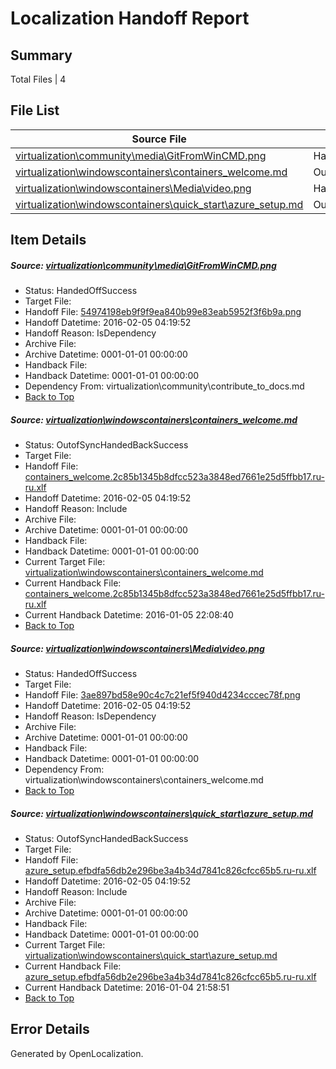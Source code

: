 # <a name='report-top'></a> Localization Handoff Report

## Summary
 Total Files | 4

## File List
 Source File | Status | Details 
 ----------- | ------ | ------- 
 [virtualization\community\media\GitFromWinCMD.png](https://github.com/Microsoft/Virtualization-Documentation-Private/blob/2d2fe849cf1879061c93ce337cc901b268ad77aa/virtualization/community/media/GitFromWinCMD.png) | HandedOffSuccess | [Details](#54974198eb9f9f9ea840b99e83eab5952f3f6b9a67)
 [virtualization\windowscontainers\containers_welcome.md](https://github.com/Microsoft/Virtualization-Documentation-Private/blob/2d2fe849cf1879061c93ce337cc901b268ad77aa/virtualization/windowscontainers/containers_welcome.md) | OutofSyncHandedBackSuccess | [Details](#dc07075c1d887a8702fb9feff018c60b8f215597205)
 [virtualization\windowscontainers\Media\video.png](https://github.com/Microsoft/Virtualization-Documentation-Private/blob/2d2fe849cf1879061c93ce337cc901b268ad77aa/virtualization/windowscontainers/Media/video.png) | HandedOffSuccess | [Details](#3ae897bd58e90c4c7c21ef5f940d4234cccec78f233)
 [virtualization\windowscontainers\quick_start\azure_setup.md](https://github.com/Microsoft/Virtualization-Documentation-Private/blob/2d2fe849cf1879061c93ce337cc901b268ad77aa/virtualization/windowscontainers/quick_start/azure_setup.md) | OutofSyncHandedBackSuccess | [Details](#1126c09027a88966654ac24b3ce66946f18a0074235)

## Item Details
##### <a name='54974198eb9f9f9ea840b99e83eab5952f3f6b9a67'></a> Source: [virtualization\community\media\GitFromWinCMD.png](https://github.com/Microsoft/Virtualization-Documentation-Private/blob/2d2fe849cf1879061c93ce337cc901b268ad77aa/virtualization/community/media/GitFromWinCMD.png)
* Status: HandedOffSuccess
* Target File: 
* Handoff File: [54974198eb9f9f9ea840b99e83eab5952f3f6b9a.png](https://github.com/Microsoft/Virtualization-Documentation-Private.handoff/blob/8f6b7e919395e2d850af41eeb1c7f7164afde94e/ol-handoff/Microsoft/Virtualization-Documentation-Private.ru-ru/live/54974198eb9f9f9ea840b99e83eab5952f3f6b9a.png)
* Handoff Datetime: 2016-02-05 04:19:52
* Handoff Reason: IsDependency
* Archive File: 
* Archive Datetime: 0001-01-01 00:00:00
* Handback File: 
* Handback Datetime: 0001-01-01 00:00:00
* Dependency From: virtualization\community\contribute_to_docs.md
* [Back to Top](#report-top)

##### <a name='dc07075c1d887a8702fb9feff018c60b8f215597205'></a> Source: [virtualization\windowscontainers\containers_welcome.md](https://github.com/Microsoft/Virtualization-Documentation-Private/blob/2d2fe849cf1879061c93ce337cc901b268ad77aa/virtualization/windowscontainers/containers_welcome.md)
* Status: OutofSyncHandedBackSuccess
* Target File: 
* Handoff File: [containers_welcome.2c85b1345b8dfcc523a3848ed7661e25d5ffbb17.ru-ru.xlf](https://github.com/Microsoft/Virtualization-Documentation-Private.handoff/blob/8f6b7e919395e2d850af41eeb1c7f7164afde94e/ol-handoff/Microsoft/Virtualization-Documentation-Private.ru-ru/live/containers_welcome.2c85b1345b8dfcc523a3848ed7661e25d5ffbb17.ru-ru.xlf)
* Handoff Datetime: 2016-02-05 04:19:52
* Handoff Reason: Include
* Archive File: 
* Archive Datetime: 0001-01-01 00:00:00
* Handback File: 
* Handback Datetime: 0001-01-01 00:00:00
* Current Target File: [virtualization\windowscontainers\containers_welcome.md](https://github.com/Microsoft/Virtualization-Documentation-Private.ru-ru/blob/9d825021e703c6ea20f1b135a8817f7740398760/virtualization/windowscontainers/containers_welcome.md)
* Current Handback File: [containers_welcome.2c85b1345b8dfcc523a3848ed7661e25d5ffbb17.ru-ru.xlf](https://github.com/Microsoft/Virtualization-Documentation-Private.handback/blob/392e9dbd3c55bbda1cd1cd156a126c60e182d0bb/ol-handback/Microsoft/Virtualization-Documentation-Private.ru-ru/live/containers_welcome.2c85b1345b8dfcc523a3848ed7661e25d5ffbb17.ru-ru.xlf)
* Current Handback Datetime: 2016-01-05 22:08:40
* [Back to Top](#report-top)

##### <a name='3ae897bd58e90c4c7c21ef5f940d4234cccec78f233'></a> Source: [virtualization\windowscontainers\Media\video.png](https://github.com/Microsoft/Virtualization-Documentation-Private/blob/2d2fe849cf1879061c93ce337cc901b268ad77aa/virtualization/windowscontainers/Media/video.png)
* Status: HandedOffSuccess
* Target File: 
* Handoff File: [3ae897bd58e90c4c7c21ef5f940d4234cccec78f.png](https://github.com/Microsoft/Virtualization-Documentation-Private.handoff/blob/8f6b7e919395e2d850af41eeb1c7f7164afde94e/ol-handoff/Microsoft/Virtualization-Documentation-Private.ru-ru/live/3ae897bd58e90c4c7c21ef5f940d4234cccec78f.png)
* Handoff Datetime: 2016-02-05 04:19:52
* Handoff Reason: IsDependency
* Archive File: 
* Archive Datetime: 0001-01-01 00:00:00
* Handback File: 
* Handback Datetime: 0001-01-01 00:00:00
* Dependency From: virtualization\windowscontainers\containers_welcome.md
* [Back to Top](#report-top)

##### <a name='1126c09027a88966654ac24b3ce66946f18a0074235'></a> Source: [virtualization\windowscontainers\quick_start\azure_setup.md](https://github.com/Microsoft/Virtualization-Documentation-Private/blob/2d2fe849cf1879061c93ce337cc901b268ad77aa/virtualization/windowscontainers/quick_start/azure_setup.md)
* Status: OutofSyncHandedBackSuccess
* Target File: 
* Handoff File: [azure_setup.efbdfa56db2e296be3a4b34d7841c826cfcc65b5.ru-ru.xlf](https://github.com/Microsoft/Virtualization-Documentation-Private.handoff/blob/8f6b7e919395e2d850af41eeb1c7f7164afde94e/ol-handoff/Microsoft/Virtualization-Documentation-Private.ru-ru/live/azure_setup.efbdfa56db2e296be3a4b34d7841c826cfcc65b5.ru-ru.xlf)
* Handoff Datetime: 2016-02-05 04:19:52
* Handoff Reason: Include
* Archive File: 
* Archive Datetime: 0001-01-01 00:00:00
* Handback File: 
* Handback Datetime: 0001-01-01 00:00:00
* Current Target File: [virtualization\windowscontainers\quick_start\azure_setup.md](https://github.com/Microsoft/Virtualization-Documentation-Private.ru-ru/blob/6cd0edc19ea5bf8ec1b3edc8b5bc81ce0d9ee0a2/virtualization/windowscontainers/quick_start/azure_setup.md)
* Current Handback File: [azure_setup.efbdfa56db2e296be3a4b34d7841c826cfcc65b5.ru-ru.xlf](https://github.com/Microsoft/Virtualization-Documentation-Private.handback/blob/d362405abf4da43b19b925474aa3728822aaeb8d/ol-handback/Microsoft/Virtualization-Documentation-Private.ru-ru/live/azure_setup.efbdfa56db2e296be3a4b34d7841c826cfcc65b5.ru-ru.xlf)
* Current Handback Datetime: 2016-01-04 21:58:51
* [Back to Top](#report-top)


## Error Details

Generated by OpenLocalization.
